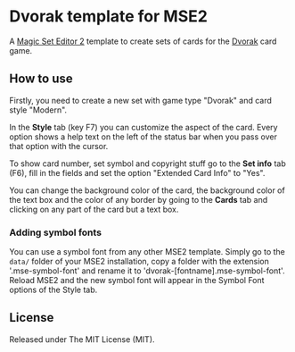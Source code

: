 # Dvorak template for MSE2
A [Magic Set Editor 2](http://magicseteditor.sourceforge.net/) template to create sets of cards for the
[Dvorak](http://www.dvorakgame.co.uk/index.php/Main_Page) card game.

## How to use
Firstly, you need to create a new set with game type "Dvorak" and card style "Modern".

In the **Style** tab (key F7) you can customize the aspect of the card. Every option shows a help text on the left of the status bar when you pass over that option with the cursor.

To show card number, set symbol and copyright stuff go to the **Set info** tab (F6), fill in the fields and set the option "Extended Card Info" to "Yes".

You can change the background color of the card, the background color of the text box and the color of any border by going to the **Cards** tab and clicking on any part of the card but a text box.

### Adding symbol fonts
You can use a symbol font from any other MSE2 template. Simply go to the `data/` folder of your MSE2 installation, copy a folder with the extension '.mse-symbol-font' and rename it to 'dvorak-[fontname].mse-symbol-font'. Reload MSE2 and the new symbol font will appear in the Symbol Font options of the Style tab.

## License
Released under The MIT License (MIT).
